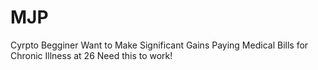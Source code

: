 # MJP
Cyrpto Begginer
Want to Make Significant Gains
Paying Medical Bills for Chronic Illness at 26
Need this to work!
